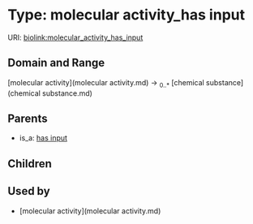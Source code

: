 
# Type: molecular activity_has input




URI: [biolink:molecular_activity_has_input](https://w3id.org/biolink/vocab/molecular_activity_has_input)


## Domain and Range

[molecular activity](molecular activity.md) ->  <sub>0..*</sub> [chemical substance](chemical substance.md)

## Parents

 *  is_a: [has input](has_input.md)

## Children


## Used by

 * [molecular activity](molecular activity.md)

